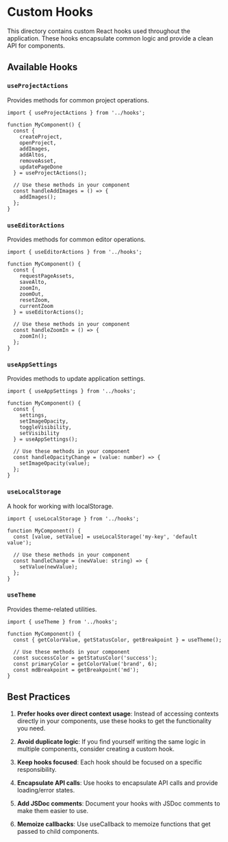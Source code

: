 # Custom Hooks

This directory contains custom React hooks used throughout the application. These hooks encapsulate common logic and provide a clean API for components.

## Available Hooks

### `useProjectActions`

Provides methods for common project operations.

```tsx
import { useProjectActions } from '../hooks';

function MyComponent() {
  const { 
    createProject, 
    openProject, 
    addImages, 
    addAltos, 
    removeAsset, 
    updatePageDone 
  } = useProjectActions();
  
  // Use these methods in your component
  const handleAddImages = () => {
    addImages();
  };
}
```

### `useEditorActions`

Provides methods for common editor operations.

```tsx
import { useEditorActions } from '../hooks';

function MyComponent() {
  const { 
    requestPageAssets, 
    saveAlto, 
    zoomIn, 
    zoomOut, 
    resetZoom, 
    currentZoom 
  } = useEditorActions();
  
  // Use these methods in your component
  const handleZoomIn = () => {
    zoomIn();
  };
}
```

### `useAppSettings`

Provides methods to update application settings.

```tsx
import { useAppSettings } from '../hooks';

function MyComponent() {
  const { 
    settings, 
    setImageOpacity, 
    toggleVisibility, 
    setVisibility 
  } = useAppSettings();
  
  // Use these methods in your component
  const handleOpacityChange = (value: number) => {
    setImageOpacity(value);
  };
}
```

### `useLocalStorage`

A hook for working with localStorage.

```tsx
import { useLocalStorage } from '../hooks';

function MyComponent() {
  const [value, setValue] = useLocalStorage('my-key', 'default value');
  
  // Use these methods in your component
  const handleChange = (newValue: string) => {
    setValue(newValue);
  };
}
```

### `useTheme`

Provides theme-related utilities.

```tsx
import { useTheme } from '../hooks';

function MyComponent() {
  const { getColorValue, getStatusColor, getBreakpoint } = useTheme();
  
  // Use these methods in your component
  const successColor = getStatusColor('success');
  const primaryColor = getColorValue('brand', 6);
  const mdBreakpoint = getBreakpoint('md');
}
```

## Best Practices

1. **Prefer hooks over direct context usage**: Instead of accessing contexts directly in your components, use these hooks to get the functionality you need.

2. **Avoid duplicate logic**: If you find yourself writing the same logic in multiple components, consider creating a custom hook.

3. **Keep hooks focused**: Each hook should be focused on a specific responsibility.

4. **Encapsulate API calls**: Use hooks to encapsulate API calls and provide loading/error states.

5. **Add JSDoc comments**: Document your hooks with JSDoc comments to make them easier to use.

6. **Memoize callbacks**: Use useCallback to memoize functions that get passed to child components. 